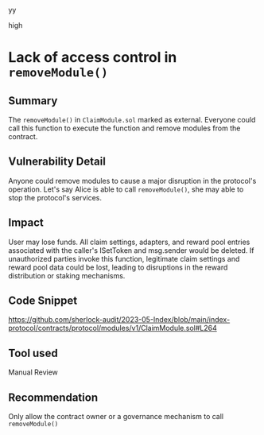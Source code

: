 yy

high

# Lack of access control in `removeModule()`

## Summary
The `removeModule()` in `ClaimModule.sol` marked as external. Everyone could call this function to execute the function and remove modules from the contract.

## Vulnerability Detail
Anyone could remove modules to cause a major disruption in the protocol's operation.
Let's say Alice is able to call `removeModule()`,  she may able to stop the protocol's services. 

## Impact
User may lose funds.
All claim settings, adapters, and reward pool entries associated with the caller's ISetToken and msg.sender would be deleted. If unauthorized parties invoke this function, legitimate claim settings and reward pool data could be lost, leading to disruptions in the reward distribution or staking mechanisms.

## Code Snippet
https://github.com/sherlock-audit/2023-05-Index/blob/main/index-protocol/contracts/protocol/modules/v1/ClaimModule.sol#L264

## Tool used
Manual Review

## Recommendation
Only allow the contract owner or a governance mechanism to call `removeModule()`